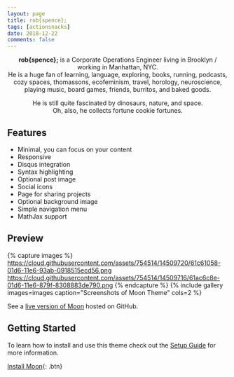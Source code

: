 ```yaml
---
layout: page
title: rob{spence};
tags: [actionsnacks]
date: 2018-12-22
comments: false
---
```

    
<center><p><b>rob{spence};</b> is a Corporate Operations Engineer living in Brooklyn / working in Manhattan, NYC. 
<br>He is a huge fan of learning, language, exploring, books, running, podcasts, cozy spaces, thomassons, ecofeminism, travel, horology, neuroscience, playing music, board games, friends, burritos, and baked goods.</b></p>

<p>He is still quite fascinated by dinosaurs, nature, and space.
<br>Oh, also, he collects fortune cookie fortunes.</br></p></center>

## Features
* Minimal, you can focus on your content
* Responsive
* Disqus integration
* Syntax highlighting
* Optional post image
* Social icons
* Page for sharing projects
* Optional background image
* Simple navigation menu
* MathJax support

## Preview

{% capture images %}
    https://cloud.githubusercontent.com/assets/754514/14509720/61c61058-01d6-11e6-93ab-0918515ecd56.png
    https://cloud.githubusercontent.com/assets/754514/14509716/61ac6c8e-01d6-11e6-879f-8308883de790.png
{% endcapture %}
{% include gallery images=images caption="Screenshots of Moon Theme" cols=2 %}

See a [live version of Moon](http://taylantatli.github.io/Moon) hosted on GitHub.

## Getting Started

To learn how to install and use this theme check out the [Setup Guide](http://taylantatli.me/Moon/moon-theme/) for more information.
      
[Install Moon](https://github.com/TaylanTatli/Moon){: .btn}
